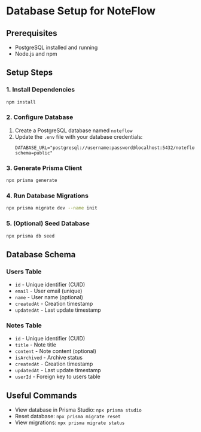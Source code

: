 # Database Setup for NoteFlow

## Prerequisites
- PostgreSQL installed and running
- Node.js and npm

## Setup Steps

### 1. Install Dependencies
```bash
npm install
```

### 2. Configure Database
1. Create a PostgreSQL database named `noteflow`
2. Update the `.env` file with your database credentials:
   ```
   DATABASE_URL="postgresql://username:password@localhost:5432/noteflow?schema=public"
   ```

### 3. Generate Prisma Client
```bash
npx prisma generate
```

### 4. Run Database Migrations
```bash
npx prisma migrate dev --name init
```

### 5. (Optional) Seed Database
```bash
npx prisma db seed
```

## Database Schema

### Users Table
- `id` - Unique identifier (CUID)
- `email` - User email (unique)
- `name` - User name (optional)
- `createdAt` - Creation timestamp
- `updatedAt` - Last update timestamp

### Notes Table
- `id` - Unique identifier (CUID)
- `title` - Note title
- `content` - Note content (optional)
- `isArchived` - Archive status
- `createdAt` - Creation timestamp
- `updatedAt` - Last update timestamp
- `userId` - Foreign key to users table

## Useful Commands

- View database in Prisma Studio: `npx prisma studio`
- Reset database: `npx prisma migrate reset`
- View migrations: `npx prisma migrate status`
